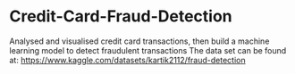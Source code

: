 # Credit-Card-Fraud-Detection
Analysed and visualised credit card transactions, then build a machine learning model to detect fraudulent transactions
The data set can be found at: https://www.kaggle.com/datasets/kartik2112/fraud-detection

